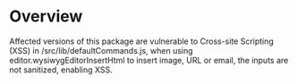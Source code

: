 # Overview

Affected versions of this package are vulnerable to Cross-site Scripting (XSS) in /src/lib/defaultCommands.js, when using editor.wysiwygEditorInsertHtml to insert image, URL or email, the inputs are not sanitized, enabling XSS.
